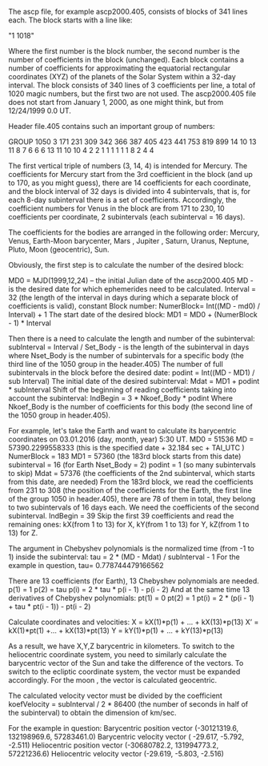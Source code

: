 The ascp file, for example ascp2000.405, consists of blocks of 341 lines each. 
The block starts with a line like:

"1   1018" 

Where the first number is the block number, the second number is the number of coefficients in the block (unchanged). Each block contains a number of coefficients for approximating the equatorial rectangular coordinates (XYZ) of the planets of the Solar System within a 32-day interval. 
The block consists of 340 lines of 3 coefficients per line, a total of 1020 magic numbers, but the first two are not used.
The ascp2000.405 file does not start from January 1, 2000, as one might think, but from 12/24/1999 0.0 UT.

Header file.405 contains such an important group of numbers:

GROUP   1050
     3   171   231   309   342   366   387   405   423   441   753   819   899
    14    10    13    11     8     7     6     6     6    13    11    10    10
     4     2     2     1     1     1     1     1     1     8     2     4     4

The first vertical triple of numbers (3, 14, 4) is intended for Mercury. The coefficients for Mercury start from the 3rd coefficient in the block (and up to 170,
as you might guess), there are 14 coefficients for each coordinate, and the block interval of 32 days is divided into 4 subintervals, that is, for each 8-day
subinterval there is a set of coefficients.
Accordingly, the coefficient numbers for Venus in the block are from 171 to 230, 10 coefficients per coordinate, 2 subintervals (each subinterval = 16 days).

The coefficients for the bodies are arranged in the following order:
Mercury,  Venus,  Earth-Moon barycenter,  Mars ,  Jupiter ,  Saturn,  Uranus,  Neptune,  Pluto,  Moon (geocentric),  Sun.

Obviously, the first step is to calculate the number of the desired block:

MD0 = MJD(1999,12,24) – the initial Julian date of the ascp2000.405
MD - is the desired date for which ephemerides need to be calculated.
Interval = 32 (the length of the interval in days during which a separate block of coefficients is valid), constant
Block number:
NumerBlock= Int((MD - md0) / Interval) + 1
The start date of the desired block:
MD1 = MD0 + (NumerBlock - 1) * Interval

Then there is a need to calculate the length and number of the subinterval:
subInterval = Interval / Set_Body  - is the length of the subinterval in days
where Nset_Body is the number of subintervals for a specific body (the third line of the 1050 group in the header.405)
The number of full subintervals in the block before the desired date:
podint = Int((MD - MD1) / sub Interval) 
The initial date of the desired subinterval:
Mdat = MD1 + podint * subInterval
Shift of the beginning of reading coefficients taking into account the subinterval:
IndBegin = 3 * Nkoef_Body * podint
Where Nkoef_Body is the number of coefficients for this body (the second line of the 1050 group in header.405).

For example, let's take the Earth and want to calculate its barycentric coordinates on 03.01.2016 (day, month, year) 5:30 UT.
MD0 =  51536
MD = 57390.2299558333 (this is the specified date + 32.184 sec + TAI_UTC )
NumerBlock = 183
MD1 = 57360 (the 183rd block starts from this date)
subinterval = 16 (for Earth Nset_Body = 2)
podint = 1 (so many subintervals to skip)
Mdat = 57376 (the coefficients of the 2nd subinterval, which starts from this date, are needed)
From the 183rd block, we read the coefficients from 231 to 308 (the position of the coefficients for the Earth, the first line of the group 1050 in header.405), there are 78 of them in total, 
they belong to two subintervals of 16 days each. We need the coefficients of the second subinterval.
IndBegin  =    39
Skip the first 39 coefficients and read the remaining ones: kX(from 1 to 13) for X, kY(from 1 to 13) for Y, kZ(from 1 to 13) for Z.

The argument in Chebyshev polynomials is the normalized time (from -1 to 1) inside the subinterval:
     tau = 2 * (MD - Mdat) / subInterval - 1
For the example in question, tau= 0.778744479166562

There are 13 coefficients (for Earth), 13 Chebyshev polynomials are needed.
      p(1) = 1
      p(2) = tau
      p(i) = 2 * tau * p(i - 1) - p(i - 2)
And at the same time 13 derivatives of Chebyshev polynomials:
      pt(1) = 0
      pt(2) = 1
      pt(i) = 2 * (p(i - 1) + tau * pt(i - 1)) - pt(i - 2)

Calculate coordinates and velocities:
     X = kX(1)*p(1) + ... + kX(13)*p(13)
     X’ = kX(1)*pt(1) +... + kX(13)*pt(13)
     Y = kY(1)*p(1) + ... + kY(13)*p(13)

As a result, we have X,Y,Z barycentric in kilometers. To switch to the heliocentric coordinate system, you need to similarly calculate the barycentric vector of the Sun and take the difference of the vectors. To switch to the ecliptic coordinate system, the vector must be expanded accordingly. For the moon , the vector is calculated geocentric.

The calculated velocity vector must be divided by the coefficient koefVelocity = subInterval / 2 * 86400 (the number of seconds in half of the subinterval) to obtain
the dimension of km/sec.

For the example in question:
Barycentric position vector (-30121319.6, 132198969.6, 57283461.0)
Barycentric velocity vector ( -29.617, -5.792, -2.511)
Heliocentric position vector (-30680782.2, 131994773.2, 57221236.6)
Heliocentric velocity vector (-29.619, -5.803, -2.516)